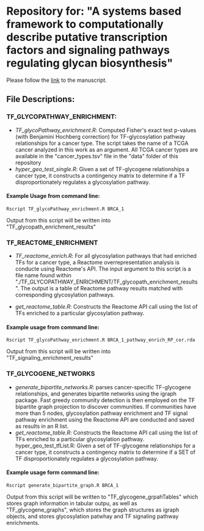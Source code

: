 # Repository for: "A systems based framework to computationally describe putative transcription factors and signaling pathways regulating glycan biosynthesis"

Please follow the [link](https://www.beilstein-journals.org/bjoc/articles/17/119) to the manuscript.

## File Descriptions:

### TF_GLYCOPATHWAY_ENRICHMENT:

* *TF_glycoPathway_enrichment.R*: Computed Fisher's exact test p-values (with Benjamini Hochberg correction) for TF-glycosylation pathway relationships for a cancer type.  The script takes the name of a TCGA cancer analyzed in this work as an argument.  All TCGA cancer types are available in the "cancer_types.tsv" file in the "data" folder of this repository
* *hyper_geo_test_single.R*: Given a set of TF-glycogene relationships a cancer type, it constructs a contingency matrix to determine if a TF disproportionately regulates a glycosylation pathway.

#### Example Usage from command line:
```
Rscript TF_glycoPathway_enrichment.R BRCA_1
```
	
Output from this script will be written into "TF_glycopath_enrichment_results"

### TF_REACTOME_ENRICHMENT

* *TF_reactome_enrich.R*: For all glycosylation pathways that had enriched TFs for a cancer type, a Reactome overrepresentation analysis is conducte using Reactome's API.  The input argument to this script is a file name found within "./TF_GLYCOPATHWAY_ENRICHMENT/TF_glycopath_enrichment_results".  The output is a table of Reactome pathway results matched with corresponding glycosylation pathways.

* *get_reactome_table.R*: Constructs the Reactome API call using the list of TFs enriched to a particular glycosylation pathway.

#### Example usage from command line:
```
Rscript TF_glycoPathway_enrichment.R BRCA_1_pathway_enrich_RP_cor.rda
```

Output from this script will be written into "TF_signaling_enrichment_results"

### TF_GLYCOGENE_NETWORKS

* *generate_bipartite_networks.R*: parses cancer-specific TF-glycogene relationships, and generates bipartite networks using the igraph package.  Fast greedy community detection is then employed on the TF bipartite graph projection to discover communities.  If communities have more than 5 nodes, glycosylation pathway enrichment and TF signal pathway enrichment using the Reactome API are conducted and saved as results in an R list.
* *get_reactome_table.R*: Constructs the Reactome API call using the list of TFs enriched to a particular glycosylation pathway.
	hyper_geo_test_tfList.R: Given a set of TF-glycogene relationships for a cancer type, it constructs a contingency matrix to determine if a SET of TF disproportionately regulates a glycosylation pathway.
	
#### Example usage form command line:
```
Rscript generate_bipartite_graph.R BRCA_1
```
Output from this script will be written to "TF_glycogene_grpahTables" which stores graph information in tabular outpu, as well as "TF_glycogene_graphs", which stores the graph structures as igraph objects, and stores glycosylation patwhay and TF signaling pathway enrichments.

